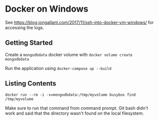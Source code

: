 # Docker on Windows

See https://blog.jongallant.com/2017/11/ssh-into-docker-vm-windows/ for accessing the logs.

## Getting Started

Create a `mongodbdata` docker volume with `docker volume create mongodbdata`

Run the application using `docker-compose up --build`

## Listing Contents

`docker run --rm -i -v=mongodbdata:/tmp/myvolume busybox find /tmp/myvolume`

Make sure to run that command from command prompt. Git bash didn't work and said that the directory wasn't found on the local filesystem.